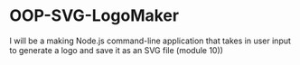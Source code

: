 # OOP-SVG-LogoMaker
I will be a making Node.js command-line application that takes in user input to generate a logo and save it as an SVG file (module 10))

